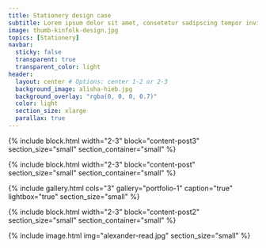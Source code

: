 ```yaml
---
title: Stationery design case
subtitle: Lorem ipsum dolor sit amet, consetetur sadipscing tempor invidunt ut labore et dolore magna aliquyam erat, sed diam voluptua.
image: thumb-kinfolk-design.jpg
topics: [Stationery]
navbar:
  sticky: false
  transparent: true
  transparent_color: light
header:
  layout: center # Options: center 1-2 or 2-3
  background_image: alisha-hieb.jpg
  background_overlay: "rgba(0, 0, 0, 0.7)"
  color: light
  section_size: xlarge
  parallax: true
---
```


{% include block.html 
	width="2-3"
  block="content-post3"
  section_size="small"
  section_container="small"
%}

{% include block.html 
	width="2-3"
  block="content-post"
  section_size="small"
  section_container="small"
%}

{% include gallery.html 
	cols="3"
	gallery="portfolio-1"
	caption="true"
	lightbox="true"
  section_size="small"
%}

{% include block.html 
	width="2-3"
  block="content-post2"
  section_size="small"
  section_container="small"
%}

{% include image.html 
	img="alexander-read.jpg"
  section_size="small"
%}